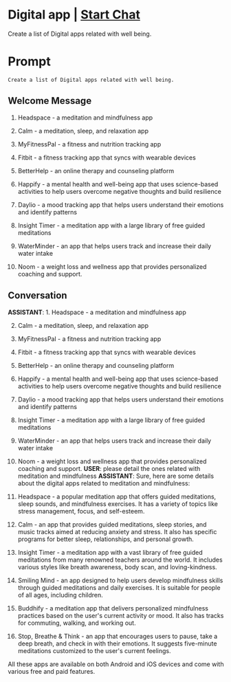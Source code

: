 

# Digital app | [Start Chat](https://gptcall.net/chat.html?data=%7B%22contact%22%3A%7B%22id%22%3A%22A0LZHTpYe9Doz81RAIvxe%22%2C%22flow%22%3Atrue%7D%7D)
Create a list of Digital apps related with well being.

# Prompt

```
Create a list of Digital apps related with well being.
```

## Welcome Message
1. Headspace - a meditation and mindfulness app

2. Calm - a meditation, sleep, and relaxation app

3. MyFitnessPal - a fitness and nutrition tracking app

4. Fitbit - a fitness tracking app that syncs with wearable devices

5. BetterHelp - an online therapy and counseling platform

6. Happify - a mental health and well-being app that uses science-based activities to help users overcome negative thoughts and build resilience 

7. Daylio - a mood tracking app that helps users understand their emotions and identify patterns

8. Insight Timer - a meditation app with a large library of free guided meditations

9. WaterMinder - an app that helps users track and increase their daily water intake 

10. Noom - a weight loss and wellness app that provides personalized coaching and support.

## Conversation

**ASSISTANT**: 1. Headspace - a meditation and mindfulness app

2. Calm - a meditation, sleep, and relaxation app

3. MyFitnessPal - a fitness and nutrition tracking app

4. Fitbit - a fitness tracking app that syncs with wearable devices

5. BetterHelp - an online therapy and counseling platform

6. Happify - a mental health and well-being app that uses science-based activities to help users overcome negative thoughts and build resilience 

7. Daylio - a mood tracking app that helps users understand their emotions and identify patterns

8. Insight Timer - a meditation app with a large library of free guided meditations

9. WaterMinder - an app that helps users track and increase their daily water intake 

10. Noom - a weight loss and wellness app that provides personalized coaching and support.
**USER**: please detail the ones related with meditation and mindfulness
**ASSISTANT**: Sure, here are some details about the digital apps related to meditation and mindfulness:



1. Headspace - a popular meditation app that offers guided meditations, sleep sounds, and mindfulness exercises. It has a variety of topics like stress management, focus, and self-esteem.



2. Calm - an app that provides guided meditations, sleep stories, and music tracks aimed at reducing anxiety and stress. It also has specific programs for better sleep, relationships, and personal growth.



3. Insight Timer - a meditation app with a vast library of free guided meditations from many renowned teachers around the world. It includes various styles like breath awareness, body scan, and loving-kindness.



4. Smiling Mind - an app designed to help users develop mindfulness skills through guided meditations and daily exercises. It is suitable for people of all ages, including children.



5. Buddhify - a meditation app that delivers personalized mindfulness practices based on the user's current activity or mood. It also has tracks for commuting, walking, and working out.



6. Stop, Breathe & Think - an app that encourages users to pause, take a deep breath, and check in with their emotions. It suggests five-minute meditations customized to the user's current feelings.



All these apps are available on both Android and iOS devices and come with various free and paid features.

